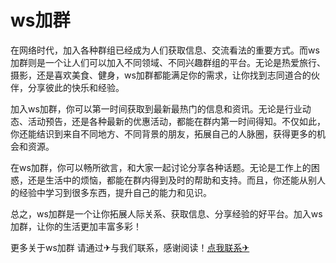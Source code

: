 # ws加群

在网络时代，加入各种群组已经成为人们获取信息、交流看法的重要方式。而ws加群则是一个让人们可以加入不同领域、不同兴趣群组的平台。无论是热爱旅行、摄影，还是喜欢美食、健身，ws加群都能满足你的需求，让你找到志同道合的伙伴，分享彼此的快乐和经验。

加入ws加群，你可以第一时间获取到最新最热门的信息和资讯。无论是行业动态、活动预告，还是各种最新的优惠活动，都能在群内第一时间得知。不仅如此，你还能结识到来自不同地方、不同背景的朋友，拓展自己的人脉圈，获得更多的机会和资源。

在ws加群，你可以畅所欲言，和大家一起讨论分享各种话题。无论是工作上的困惑，还是生活中的烦恼，都能在群内得到及时的帮助和支持。而且，你还能从别人的经验中学习到很多东西，提升自己的能力和见识。

总之，ws加群是一个让你拓展人际关系、获取信息、分享经验的好平台。加入ws加群，让你的生活更加丰富多彩！

更多关于ws加群 请通过✈与我们联系，感谢阅读！[点我联系✈](https://auth.G208.com)